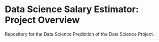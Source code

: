 # Data Science Salary Estimator: Project Overview
Repository for the Data Science Prediction of the Data Science Project.
